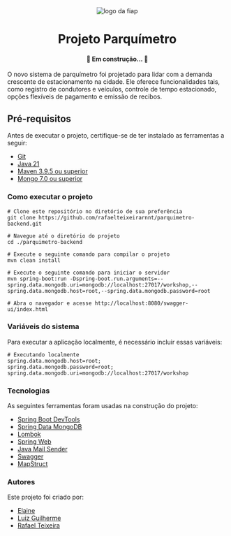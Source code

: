 <div style="text-align: center">
  <img src="https://upload.wikimedia.org/wikipedia/commons/d/d4/Fiap-logo-novo.jpg" alt="logo da fiap"/>
</div>

<h1 align="center">Projeto Parquímetro</h1>
<h4 align="center"> 
	🚀 Em construção... 🚧
</h4>

O novo sistema de parquímetro foi projetado para lidar com a demanda crescente de estacionamento na
cidade. Ele oferece funcionalidades tais, como registro de condutores e veículos, controle de tempo estacionado,
opções flexíveis de pagamento e emissão de recibos.

## Pré-requisitos

Antes de executar o projeto, certifique-se de ter instalado as ferramentas a seguir:

* [Git](https://www.git-scm.com/downloads)
* [Java 21](https://www.oracle.com/java/technologies/javase/jdk21-archive-downloads.html)
* [Maven 3.9.5 ou superior](https://maven.apache.org/download.cgi)
* [Mongo 7.0 ou superior](https://www.mongodb.com/docs/manual/installation/)

### Como executar o projeto

```
# Clone este repositório no diretório de sua preferência
git clone https://github.com/rafaelteixeirarnnt/parquimetro-backend.git

# Navegue até o diretório do projeto
cd ./parquimetro-backend

# Execute o seguinte comando para compilar o projeto 
mvn clean install

# Execute o seguinte comando para iniciar o servidor
mvn spring-boot:run -Dspring-boot.run.arguments=--spring.data.mongodb.uri=mongodb://localhost:27017/workshop,--spring.data.mongodb.host=root,--spring.data.mongodb.password=root

# Abra o navegador e acesse http://localhost:8080/swagger-ui/index.html
```

### Variáveis do sistema

Para executar a aplicação localmente, é necessário incluir essas variáveis:

```
# Executando localmente
spring.data.mongodb.host=root;
spring.data.mongodb.password=root;
spring.data.mongodb.uri=mongodb://localhost:27017/workshop
```

### Tecnologias

As seguintes ferramentas foram usadas na construção do projeto:

- [Spring Boot DevTools](https://docs.spring.io/spring-boot/docs/1.5.16.RELEASE/reference/html/using-boot-devtools.html)
- [Spring Data MongoDB](https://spring.io/projects/spring-data-mongodb/)
- [Lombok](https://projectlombok.org/)
- [Spring Web](https://docs.spring.io/spring-framework/reference/web.html)
- [Java Mail Sender](https://docs.spring.io/spring-framework/docs/current/javadoc-api/org/springframework/mail/javamail/JavaMailSender.html)
- [Swagger](https://swagger.io/tools/swagger-ui/)
- [MapStruct](https://mapstruct.org/)

### Autores

Este projeto foi criado por:

* [Elaine]()
* [Luiz Guilherme]()
* [Rafael Teixeira](https://www.linkedin.com/in/rafael-teixeira-79161ab6/)